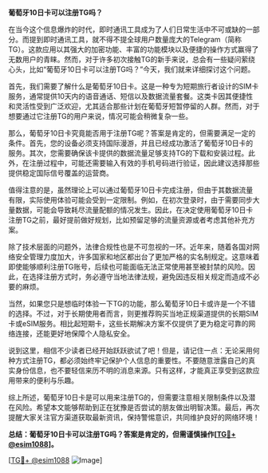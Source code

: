 **葡萄牙10日卡可以注册TG吗？**

在当今这个信息爆炸的时代，即时通讯工具成为了人们日常生活中不可或缺的一部分。而提到即时通讯工具，就不得不提全球用户数量庞大的Telegram（简称TG）。这款应用以其强大的加密功能、丰富的功能模块以及便捷的操作方式赢得了无数用户的青睐。然而，对于许多初次接触TG的新手来说，总会有一些疑问萦绕心头，比如“葡萄牙10日卡可以注册TG吗？”今天，我们就来详细探讨这个问题。

首先，我们需要了解什么是葡萄牙10日卡。这是一种专为短期旅行者设计的SIM卡服务，通常提供10天内的语音通话、短信以及数据流量套餐。这类卡因其便捷性和灵活性受到广泛欢迎，尤其适合那些计划在葡萄牙短暂停留的人群。然而，对于想要通过它注册TG的用户来说，情况可能会稍微复杂一些。

那么，葡萄牙10日卡究竟能否用于注册TG呢？答案是肯定的，但需要满足一定的条件。首先，您的设备必须支持国际漫游，并且已经成功激活了葡萄牙10日卡的服务。其次，您需要确保该卡提供的数据流量足够支持TG的下载和安装过程。此外，在注册过程中，可能还需要输入有效的手机号码进行验证，因此建议选择那些提供稳定国际信号覆盖的运营商。

值得注意的是，虽然理论上可以通过葡萄牙10日卡完成注册，但由于其数据流量有限，实际使用体验可能会受到一定限制。例如，在初次登录时，由于需要同步大量数据，可能会导致耗尽流量配额的情况发生。因此，在决定使用葡萄牙10日卡注册TG之前，最好提前做好规划，比如预留足够的流量资源或者考虑其他补充方案。

除了技术层面的问题外，法律合规性也是不可忽视的一环。近年来，随着各国对网络安全管理力度加大，许多国家和地区都出台了更加严格的实名制规定。这意味着即使能够顺利注册TG账号，后续也可能面临无法正常使用甚至被封禁的风险。因此，在选择注册方式时，务必遵守当地法律法规，避免因违反相关规定而造成不必要的麻烦。

当然，如果您只是想临时体验一下TG的功能，那么葡萄牙10日卡或许是一个不错的选择。不过，对于长期使用者而言，则更推荐购买当地正规渠道提供的长期SIM卡或eSIM服务。相比起短期卡，这些长期解决方案不仅提供了更为稳定可靠的网络连接，还能更好地保障个人隐私安全。

说到这里，相信不少读者已经开始跃跃欲试了吧！但是，请记住一点：无论采用何种方式注册TG，都必须始终牢记保护个人信息的重要性。不要随意泄露自己的真实身份信息，也不要轻信来历不明的消息来源。只有这样，才能真正享受到这款应用带来的便利与乐趣。

综上所述，葡萄牙10日卡是可以用来注册TG的，但需要注意相关限制条件以及潜在风险。希望本文能够帮助到正在犹豫是否尝试的朋友做出明智决策。最后，再次提醒大家关注官方渠道获取最新资讯，保持警惕意识，共同维护良好的网络环境！

**总结：葡萄牙10日卡可以注册TG吗？答案是肯定的，但需谨慎操作[[TG💪+ @esim1088](https://t.me/s/esim1088)]。**

[[TG💪+ @esim1088](https://t.me/s/esim1088) ![Image](https://i.postimg.cc/4NQfJmqS/Snipaste-2025-05-13-00-14-12.png)]